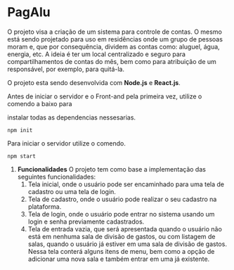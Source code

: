 # PagAlu

<p>
O projeto visa a criação de um sistema para controle de contas. O mesmo está sendo projetado para uso em residências onde um grupo de pessoas moram e, que por consequência, dividem as contas como: aluguel, água, energia, etc. A ideia é ter um local centralizado e seguro para compartilhamentos de contas do mês, bem como para atribuição de um responsável, por exemplo, para quitá-la.
</p>


<p>O projeto esta sendo desenvolvida com <b>Node.js</b> e <b>React.js</b>. </p>
Antes de iniciar o servidor e o Front-and pela primeira vez, utilize o comendo a baixo para <p>instalar todas as dependencias nessesarias.</p>
<code>npm init</code>
<p> Para iniciar o servidor utilize o comendo.</p>
<code>npm start</code>

<br>

1. <b>Funcionalidades</b>
	O projeto tem como base a implementação das seguintes funcionalidades:
	1. Tela inicial, onde o usuário pode ser encaminhado para uma tela de cadastro ou uma tela de login.
	2. Tela de cadastro, onde o usuário pode realizar o seu cadastro na plataforma.
	3. Tela de login, onde o usuário pode entrar no sistema usando um login e senha previamente cadastrados.
	4. Tela de entrada vazia, que será apresentada quando o usuário não está em nenhuma sala de divisão de gastos, ou com listagem de salas, quando o usuário já estiver em uma sala de divisão de gastos. Nessa tela conterá alguns itens de menu, bem como a opção de adicionar uma nova sala e também entrar em uma já existente.
